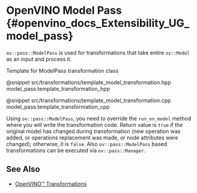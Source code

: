 # OpenVINO Model Pass {#openvino_docs_Extensibility_UG_model_pass}

`ov::pass::ModelPass` is used for transformations that take entire `ov::Model` as an input and process it.

Template for ModelPass transformation class

@snippet src/transformations/template_model_transformation.hpp model_pass:template_transformation_hpp

@snippet src/transformations/template_model_transformation.cpp model_pass:template_transformation_cpp

Using `ov::pass::ModelPass`, you need to override the `run_on_model` method where you will write the transformation code.
Return value is `true` if the original model has changed during transformation (new operation was added, or operations replacement was made, or node attributes were changed); otherwise, it is `false`.
Also `ov::pass::ModelPass` based transformations can be executed via `ov::pass::Manager`.

## See Also

* [OpenVINO™ Transformations](./ov_transformations.md)
